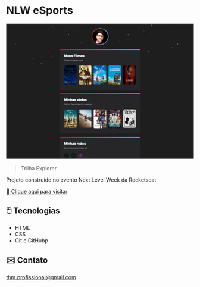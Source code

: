 # NLW eSports 

![preview](/.github/print.png)

 >Trilha Explorer

Projeto construído no evento Next Level Week da Rocketseat

[🔗 Clique aqui para visitar](https://feurrado.github.io/NLW22-Fase-2/)

## 🖱️ Tecnologias

- HTML
- CSS
- Git e GitHubp

## ✉️ Contato

thm.profissional@gmail.com
